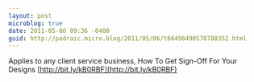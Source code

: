 ```yaml
---
layout: post
microblog: true
date: 2011-05-06 09:36 -0400
guid: http://padraic.micro.blog/2011/05/06/t66496490578788352.html
---
```

Applies to any client service business, How To Get Sign-Off For Your Designs [http://bit.ly/kB0RBF](http://bit.ly/kB0RBF)
